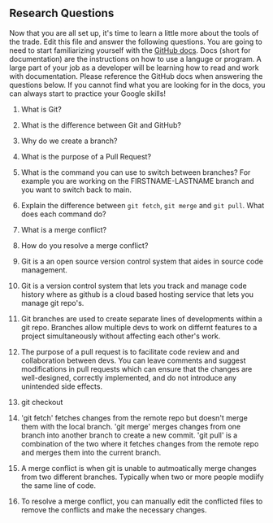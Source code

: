## Research Questions 

Now that you are all set up, it's time to learn a little more about the tools of the trade. Edit this file and answer the following questions. You are going to need to start familiarizing yourself with the [GitHub docs](https://docs.github.com/en). Docs (short for documentation) are the instructions on how to use a languge or program. A large part of your job as a developer will be learning how to read and work with documentation. Please reference the GitHub docs when answering the questions below. If you cannot find what you are looking for in the docs, you can always start to practice your Google skills!

1. What is Git?
2. What is the difference between Git and GitHub?
3. Why do we create a branch?
4. What is the purpose of a Pull Request?
5. What is the command you can use to switch between branches? For example you are working on the FIRSTNAME-LASTNAME branch and you want to switch back to main.
6. Explain the difference between `git fetch`, `git merge` and `git pull`. What does each command do?
7. What is a merge conflict?
8. How do you resolve a merge conflict?


1. Git is a an open source version control system that aides in source code management. 
2. Git is a version control system that lets you track and manage code history where as github is a cloud based hosting service that lets you manage git repo's. 
3. Git branches are used to create separate lines of developments within a git repo. Branches allow multiple devs to work on differnt features to a project simultaneously without affecting each other's work. 
4. The purpose of a pull request is to facilitate code review and and collaboration between devs. You can leave comments and suggest modifications in pull requests which can ensure that the changes are well-designed, correctly implemented, and do not introduce any unintended side effects. 
5. git checkout <branch-name>
6. 'git fetch' fetches changes from the remote repo but doesn't merge them with the local branch. 'git merge' merges changes from one branch into another branch to create a new commit. 'git pull' is a combination of the two where it fetches changes from the remote repo and merges them into the current branch.
7. A merge conflict is when git is unable to autmoatically merge changes from two different branches. Typically when two or more people modiify the same line of code.
8. To resolve a merge conflict, you can manually edit the conflicted files to remove the conflicts and make the necessary changes. 
